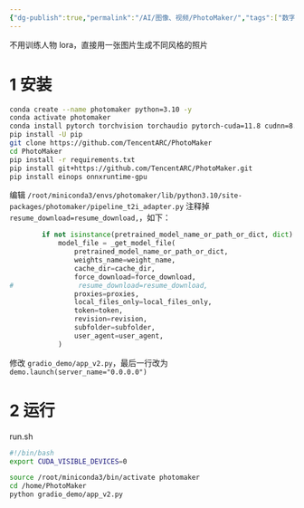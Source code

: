 ```yaml
---
{"dg-publish":true,"permalink":"/AI/图像、视频/PhotoMaker/","tags":["数字人"]}
---
```



不用训练人物 lora，直接用一张图片生成不同风格的照片

# 1 安装
```bash
conda create --name photomaker python=3.10 -y
conda activate photomaker
conda install pytorch torchvision torchaudio pytorch-cuda=11.8 cudnn=8.1.0 -c pytorch -c nvidia -y
pip install -U pip
git clone https://github.com/TencentARC/PhotoMaker
cd PhotoMaker
pip install -r requirements.txt
pip install git+https://github.com/TencentARC/PhotoMaker.git
pip install einops onnxruntime-gpu
```

编辑 `/root/miniconda3/envs/photomaker/lib/python3.10/site-packages/photomaker/pipeline_t2i_adapter.py`
注释掉 `resume_download=resume_download,`，如下：
```python
        if not isinstance(pretrained_model_name_or_path_or_dict, dict):
            model_file = _get_model_file(
                pretrained_model_name_or_path_or_dict,
                weights_name=weight_name,
                cache_dir=cache_dir,
                force_download=force_download,
#                resume_download=resume_download,
                proxies=proxies,
                local_files_only=local_files_only,
                token=token,
                revision=revision,
                subfolder=subfolder,
                user_agent=user_agent,
            )
```

修改 `gradio_demo/app_v2.py`，最后一行改为 `demo.launch(server_name="0.0.0.0")`
# 2 运行

run.sh

``` bash
#!/bin/bash
export CUDA_VISIBLE_DEVICES=0

source /root/miniconda3/bin/activate photomaker
cd /home/PhotoMaker
python gradio_demo/app_v2.py
```
